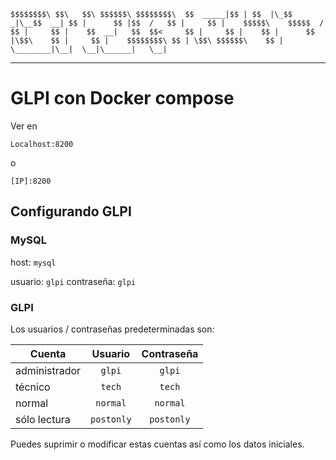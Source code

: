 `$$$$$$$$\ $$\   $$\ $$$$$$\ $$$$$$$$\ 
$$  _____|$$ | $$  |\_$$  _|\__$$  __|
$$ |      $$ |$$  /   $$ |     $$ |   
$$$$$\    $$$$$  /    $$ |     $$ |   
$$  __|   $$  $$<     $$ |     $$ |   
$$ |      $$ |\$$\    $$ |     $$ |   
$$$$$$$$\ $$ | \$$\ $$$$$$\    $$ |   
\________|\__|  \__|\______|   \__| `

---

# GLPI con Docker compose

Ver en 

```url
Localhost:8200 
```

o 

```url
[IP]:8200 
```

## Configurando GLPI

### MySQL

host: `mysql`

usuario: `glpi`
contraseña: `glpi`

### GLPI

Los usuarios / contraseñas predeterminadas son: 

| Cuenta        | Usuario    | Contraseña |
| ------------- |:----------:|:----------:|
| administrador | `glpi`     | `glpi`     |
| técnico       | `tech`     | `tech`     |
| normal        | `normal`   | `normal`   |
| sólo lectura  | `postonly` | `postonly` |

Puedes suprimir o modificar estas cuentas así como los datos iniciales.
